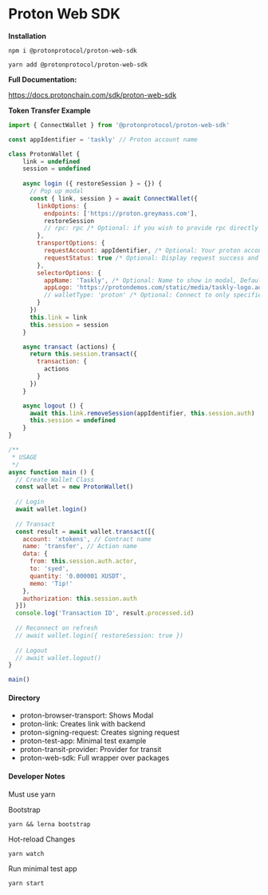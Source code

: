 # Proton Web SDK

**Installation**
```
npm i @protonprotocol/proton-web-sdk
```
```
yarn add @protonprotocol/proton-web-sdk
```

**Full Documentation:**

https://docs.protonchain.com/sdk/proton-web-sdk


**Token Transfer Example**
```javascript
import { ConnectWallet } from '@protonprotocol/proton-web-sdk'

const appIdentifier = 'taskly' // Proton account name

class ProtonWallet {
    link = undefined
    session = undefined
    
    async login ({ restoreSession } = {}) {
      // Pop up modal
      const { link, session } = await ConnectWallet({
        linkOptions: {
          endpoints: ['https://proton.greymass.com'],
          restoreSession
          // rpc: rpc /* Optional: if you wish to provide rpc directly instead of endpoints */
        },
        transportOptions: {
          requestAccount: appIdentifier, /* Optional: Your proton account */
          requestStatus: true /* Optional: Display request success and error messages, Default true */
        },
        selectorOptions: {
          appName: 'Taskly', /* Optional: Name to show in modal, Default 'app' */
          appLogo: 'https://protondemos.com/static/media/taskly-logo.ad0bfb0f.svg' /* Optional: Logo to show in modal */
          // walletType: 'proton' /* Optional: Connect to only specified wallet (e.g. 'proton', 'anchor') */
        }
      })
      this.link = link
      this.session = session
    }

    async transact (actions) {
      return this.session.transact({
        transaction: {
          actions
        }
      })
    }

    async logout () {
      await this.link.removeSession(appIdentifier, this.session.auth)
      this.session = undefined
    }
}

/**
 * USAGE
 */
async function main () {
  // Create Wallet Class
  const wallet = new ProtonWallet()
  
  // Login
  await wallet.login()
  
  // Transact
  const result = await wallet.transact([{
    account: 'xtokens', // Contract name
    name: 'transfer', // Action name
    data: {
      from: this.session.auth.actor,
      to: 'syed',
      quantity: '0.000001 XUSDT',
      memo: 'Tip!'
    },
    authorization: this.session.auth
  }])
  console.log('Transaction ID', result.processed.id)
  
  // Reconnect on refresh
  // await wallet.login({ restoreSession: true })
  
  // Logout
  // await wallet.logout()
}

main()
```

#### Directory
- proton-browser-transport: Shows Modal
- proton-link: Creates link with backend
- proton-signing-request: Creates signing request
- proton-test-app: Minimal test example
- proton-transit-provider: Provider for transit
- proton-web-sdk: Full wrapper over packages

#### Developer Notes
Must use yarn

Bootstrap
```
yarn && lerna bootstrap
```

Hot-reload Changes
```
yarn watch
```

Run minimal test app
```
yarn start
```
